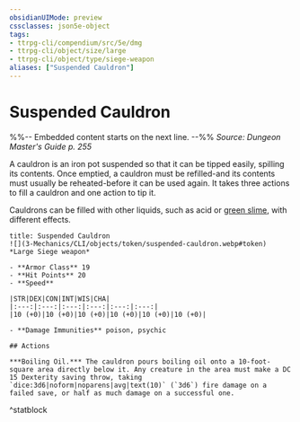 ```yaml
---
obsidianUIMode: preview
cssclasses: json5e-object
tags:
- ttrpg-cli/compendium/src/5e/dmg
- ttrpg-cli/object/size/large
- ttrpg-cli/object/type/siege-weapon
aliases: ["Suspended Cauldron"]
---
```

# Suspended Cauldron
%%-- Embedded content starts on the next line. --%%
*Source: Dungeon Master's Guide p. 255*  

A cauldron is an iron pot suspended so that it can be tipped easily, spilling its contents. Once emptied, a cauldron must be refilled-and its contents must usually be reheated-before it can be used again. It takes three actions to fill a cauldron and one action to tip it.

Cauldrons can be filled with other liquids, such as acid or [green slime](3-Mechanics/CLI/traps-hazards/green-slime.md), with different effects.

```ad-statblock
title: Suspended Cauldron
![](3-Mechanics/CLI/objects/token/suspended-cauldron.webp#token)
*Large Siege weapon*

- **Armor Class** 19
- **Hit Points** 20
- **Speed** 

|STR|DEX|CON|INT|WIS|CHA|
|:---:|:---:|:---:|:---:|:---:|:---:|
|10 (+0)|10 (+0)|10 (+0)|10 (+0)|10 (+0)|10 (+0)|

- **Damage Immunities** poison, psychic

## Actions

***Boiling Oil.*** The cauldron pours boiling oil onto a 10-foot-square area directly below it. Any creature in the area must make a DC 15 Dexterity saving throw, taking `dice:3d6|noform|noparens|avg|text(10)` (`3d6`) fire damage on a failed save, or half as much damage on a successful one.
```
^statblock